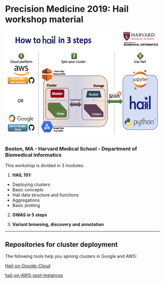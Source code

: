 # Precision Medicine 2019: Hail workshop material

<img src="https://github.com/hms-dbmi/hail-workshop-2019/blob/master/images/workshop-cover.png" height="350">

### Boston, MA - Harvard Medical School - Department of Biomedical Informatics

This workshop is divided in 3 modules: 

1. **HAIL 101:**

  - Deploying clusters
  - Basic concepts 
  - Hail data structure and functions
  - Aggregations
  - Basic plotting 

2. **GWAS in 5 steps**

3. **Variant browsing, discovery and annotation**

--- 

## Repositories for cluster deployment 

The following tools help you spining clusters in Google and AWS:

[Hail-on-Google-Cloud](https://github.com/hms-dbmi/Hail-on-Google-Cloud "DataProc Repo")

[hail-on-AWS-spot-instances](https://github.com/hms-dbmi/hail-on-AWS-spot-instances "AWS Repo")
